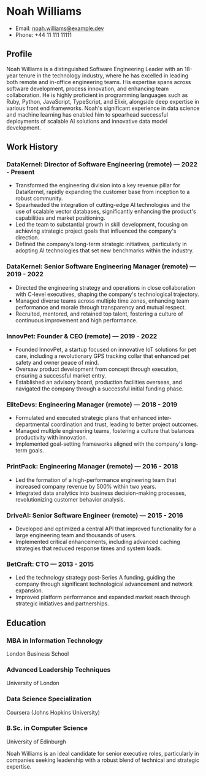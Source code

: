 # Noah Williams
- Email: noah.williams@example.dev
- Phone: +44 11 111 11111

## Profile
Noah Williams is a distinguished Software Engineering Leader with an 18-year tenure in the technology industry, where he has excelled in leading both remote and in-office engineering teams. His expertise spans across software development, process innovation, and enhancing team collaboration. He is highly proficient in programming languages such as Ruby, Python, JavaScript, TypeScript, and Elixir, alongside deep expertise in various front end frameworks. Noah's significant experience in data science and machine learning has enabled him to spearhead successful deployments of scalable AI solutions and innovative data model development.

## Work History

### DataKernel: Director of Software Engineering (remote) — 2022 - Present
- Transformed the engineering division into a key revenue pillar for DataKernel, rapidly expanding the customer base from inception to a robust community.
- Spearheaded the integration of cutting-edge AI technologies and the use of scalable vector databases, significantly enhancing the product's capabilities and market positioning.
- Led the team to substantial growth in skill development, focusing on achieving strategic project goals that influenced the company's direction.
- Defined the company’s long-term strategic initiatives, particularly in adopting AI technologies that set new benchmarks within the industry.

### DataKernel: Senior Software Engineering Manager (remote) — 2019 - 2022
- Directed the engineering strategy and operations in close collaboration with C-level executives, shaping the company's technological trajectory.
- Managed diverse teams across multiple time zones, enhancing team performance and morale through transparency and mutual respect.
- Recruited, mentored, and retained top talent, fostering a culture of continuous improvement and high performance.

### InnovPet: Founder & CEO (remote) — 2019 - 2022
- Founded InnovPet, a startup focused on innovative IoT solutions for pet care, including a revolutionary GPS tracking collar that enhanced pet safety and owner peace of mind.
- Oversaw product development from concept through execution, ensuring a successful market entry.
- Established an advisory board, production facilities overseas, and navigated the company through a successful initial funding phase.

### EliteDevs: Engineering Manager (remote) — 2018 - 2019
- Formulated and executed strategic plans that enhanced inter-departmental coordination and trust, leading to better project outcomes.
- Managed multiple engineering teams, fostering a culture that balances productivity with innovation.
- Implemented goal-setting frameworks aligned with the company's long-term goals.

### PrintPack: Engineering Manager (remote) — 2016 - 2018
- Led the formation of a high-performance engineering team that increased company revenue by 500% within two years.
- Integrated data analytics into business decision-making processes, revolutionizing customer behavior analysis.

### DriveAI: Senior Software Engineer (remote) — 2015 - 2016
- Developed and optimized a central API that improved functionality for a large engineering team and thousands of users.
- Implemented critical enhancements, including advanced caching strategies that reduced response times and system loads.

### BetCraft: CTO — 2013 - 2015
- Led the technology strategy post-Series A funding, guiding the company through significant technological advancement and network expansion.
- Improved platform performance and expanded market reach through strategic initiatives and partnerships.

## Education

### MBA in Information Technology
London Business School

### Advanced Leadership Techniques
University of London

### Data Science Specialization
Coursera (Johns Hopkins University)

### B.Sc. in Computer Science
University of Edinburgh

Noah Williams is an ideal candidate for senior executive roles, particularly in companies seeking leadership with a robust blend of technical and strategic expertise.